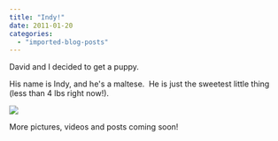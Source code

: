 ```yaml
---
title: "Indy!"
date: 2011-01-20
categories: 
  - "imported-blog-posts"
---
```


David and I decided to get a puppy.

His name is Indy, and he's a maltese.  He is just the sweetest little thing (less than 4 lbs right now!).

![](images/IMG_0829.jpeg)

More pictures, videos and posts coming soon!
